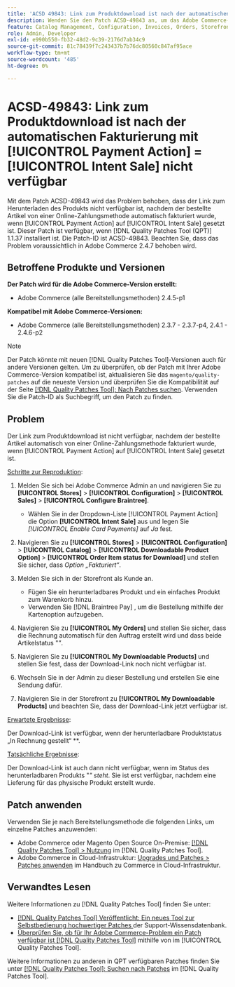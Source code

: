 ```yaml
---
title: 'ACSD 49843: Link zum Produktdownload ist nach der automatischen Fakturierung mit [!UICONTROL Payment Action] = [!UICONTROL Intent Sale] nicht verfügbar'
description: Wenden Sie den Patch ACSD-49843 an, um das Adobe Commerce-Problem zu beheben, bei dem der Link zum Herunterladen von Produkten nicht verfügbar ist, nachdem der bestellte Artikel von einer Online-Zahlungsmethode automatisch fakturiert wurde, wenn [!UICONTROL Payment Action] auf [!UICONTROL Intent Sale] gesetzt ist.
feature: Catalog Management, Configuration, Invoices, Orders, Storefront
role: Admin, Developer
exl-id: e990b550-fb32-48d2-9c39-2176d7ab34c9
source-git-commit: 81c78439f7c243437b7b76dc80560c847af95ace
workflow-type: tm+mt
source-wordcount: '485'
ht-degree: 0%

---
```


# ACSD-49843: Link zum Produktdownload ist nach der automatischen Fakturierung mit [!UICONTROL Payment Action] = [!UICONTROL Intent Sale] nicht verfügbar

Mit dem Patch ACSD-49843 wird das Problem behoben, dass der Link zum Herunterladen des Produkts nicht verfügbar ist, nachdem der bestellte Artikel von einer Online-Zahlungsmethode automatisch fakturiert wurde, wenn [!UICONTROL Payment Action] auf [!UICONTROL Intent Sale] gesetzt ist. Dieser Patch ist verfügbar, wenn [!DNL Quality Patches Tool (QPT)] 1.1.37 installiert ist. Die Patch-ID ist ACSD-49843. Beachten Sie, dass das Problem voraussichtlich in Adobe Commerce 2.4.7 behoben wird.

## Betroffene Produkte und Versionen

**Der Patch wird für die Adobe Commerce-Version erstellt:**

* Adobe Commerce (alle Bereitstellungsmethoden) 2.4.5-p1

**Kompatibel mit Adobe Commerce-Versionen:**

* Adobe Commerce (alle Bereitstellungsmethoden) 2.3.7 - 2.3.7-p4, 2.4.1 - 2.4.6-p2

>[!NOTE]
>
>Der Patch könnte mit neuen [!DNL Quality Patches Tool]-Versionen auch für andere Versionen gelten. Um zu überprüfen, ob der Patch mit Ihrer Adobe Commerce-Version kompatibel ist, aktualisieren Sie das `magento/quality-patches` auf die neueste Version und überprüfen Sie die Kompatibilität auf der Seite [[!DNL Quality Patches Tool]: Nach Patches suchen](https://experienceleague.adobe.com/tools/commerce-quality-patches/index.html). Verwenden Sie die Patch-ID als Suchbegriff, um den Patch zu finden.

## Problem

Der Link zum Produktdownload ist nicht verfügbar, nachdem der bestellte Artikel automatisch von einer Online-Zahlungsmethode fakturiert wurde, wenn [!UICONTROL Payment Action] auf [!UICONTROL Intent Sale] gesetzt ist.

<u>Schritte zur Reproduktion</u>:

1. Melden Sie sich bei Adobe Commerce Admin an und navigieren Sie zu **[!UICONTROL Stores]** > **[!UICONTROL Configuration]** > **[!UICONTROL Sales]** > **[!UICONTROL Configure Braintree]**.

   * Wählen Sie in der Dropdown-Liste [!UICONTROL Payment Action] die Option **[!UICONTROL Intent Sale]** aus und legen Sie *[!UICONTROL Enable Card Payments]* auf *Ja* fest.

1. Navigieren Sie zu **[!UICONTROL Stores]** > **[!UICONTROL Configuration]** > **[!UICONTROL Catalog]** > **[!UICONTROL Downloadable Product Option]** > **[!UICONTROL Order Item status for Download]** und stellen Sie sicher, dass *Option „Fakturiert“*.
1. Melden Sie sich in der Storefront als Kunde an.

   * Fügen Sie ein herunterladbares Produkt und ein einfaches Produkt zum Warenkorb hinzu.
   * Verwenden Sie [!DNL Braintree Pay] , um die Bestellung mithilfe der Kartenoption aufzugeben.

1. Navigieren Sie zu **[!UICONTROL My Orders]** und stellen Sie sicher, dass die Rechnung automatisch für den Auftrag erstellt wird und dass beide Artikelstatus &quot;*&quot;*.
1. Navigieren Sie zu **[!UICONTROL My Downloadable Products]** und stellen Sie fest, dass der Download-Link noch nicht verfügbar ist.
1. Wechseln Sie in der Admin zu dieser Bestellung und erstellen Sie eine Sendung dafür.
1. Navigieren Sie in der Storefront zu **[!UICONTROL My Downloadable Products]** und beachten Sie, dass der Download-Link jetzt verfügbar ist.

<u>Erwartete Ergebnisse</u>:

Der Download-Link ist verfügbar, wenn der herunterladbare Produktstatus „In Rechnung gestellt“ **.

<u>Tatsächliche Ergebnisse</u>:

Der Download-Link ist auch dann nicht verfügbar, wenn im Status des herunterladbaren Produkts &quot;*&quot; steht*. Sie ist erst verfügbar, nachdem eine Lieferung für das physische Produkt erstellt wurde.

## Patch anwenden

Verwenden Sie je nach Bereitstellungsmethode die folgenden Links, um einzelne Patches anzuwenden:

* Adobe Commerce oder Magento Open Source On-Premise: [[!DNL Quality Patches Tool] > Nutzung](/help/tools/quality-patches-tool/usage.md) im [!DNL Quality Patches Tool].
* Adobe Commerce in Cloud-Infrastruktur: [Upgrades und Patches > Patches anwenden](https://experienceleague.adobe.com/docs/commerce-cloud-service/user-guide/develop/upgrade/apply-patches.html) im Handbuch zu Commerce in Cloud-Infrastruktur.

## Verwandtes Lesen

Weitere Informationen zu [!DNL Quality Patches Tool] finden Sie unter:

* [[!DNL Quality Patches Tool] Veröffentlicht: Ein neues Tool zur Selbstbedienung hochwertiger Patches ](https://experienceleague.adobe.com/en/docs/commerce-knowledge-base/kb/announcements/commerce-announcements/magento-quality-patches-released-new-tool-to-self-serve-quality-patches) der Support-Wissensdatenbank.
* [Überprüfen Sie, ob für Ihr Adobe Commerce-Problem ein Patch verfügbar ist [!DNL Quality Patches Tool]](/help/tools/quality-patches-tool/patches-available-in-qpt/check-patch-for-magento-issue-with-magento-quality-patches.md) mithilfe von im [!UICONTROL Quality Patches Tool].


Weitere Informationen zu anderen in QPT verfügbaren Patches finden Sie unter [[!DNL Quality Patches Tool]: Suchen nach Patches](https://experienceleague.adobe.com/tools/commerce-quality-patches/index.html) im [!DNL Quality Patches Tool].
